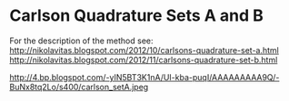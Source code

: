 # Carlson Quadrature Sets A and B

For the description of the method see:
http://nikolavitas.blogspot.com/2012/10/carlsons-quadrature-set-a.html
http://nikolavitas.blogspot.com/2012/11/carlsons-quadrature-set-b.html

http://4.bp.blogspot.com/-yIN5BT3K1nA/UI-kba-puqI/AAAAAAAAA9Q/-BuNx8tq2Lo/s400/carlson_setA.jpeg
